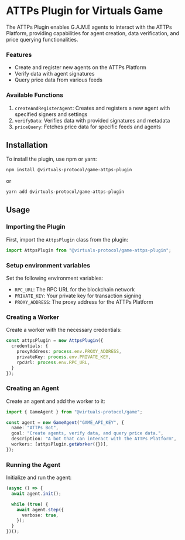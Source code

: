 # ATTPs Plugin for Virtuals Game

The ATTPs Plugin enables G.A.M.E agents to interact with the ATTPs Platform, providing capabilities for agent creation, data verification, and price querying functionalities.

### Features
- Create and register new agents on the ATTPs Platform
- Verify data with agent signatures
- Query price data from various feeds

### Available Functions
1. `createAndRegisterAgent`: Creates and registers a new agent with specified signers and settings
2. `verifyData`: Verifies data with provided signatures and metadata
3. `priceQuery`: Fetches price data for specific feeds and agents

## Installation

To install the plugin, use npm or yarn:

```bash
npm install @virtuals-protocol/game-attps-plugin
```

or

```bash
yarn add @virtuals-protocol/game-attps-plugin
```

## Usage

### Importing the Plugin

First, import the `AttpsPlugin` class from the plugin:

```typescript
import AttpsPlugin from "@virtuals-protocol/game-attps-plugin";
```

### Setup environment variables

Set the following environment variables:
  - `RPC_URL`: The RPC URL for the blockchain network
  - `PRIVATE_KEY`: Your private key for transaction signing
  - `PROXY_ADDRESS`: The proxy address for the ATTPs Platform

### Creating a Worker

Create a worker with the necessary credentials:

```typescript
const attpsPlugin = new AttpsPlugin({
  credentials: {
    proxyAddress: process.env.PROXY_ADDRESS,
    privateKey: process.env.PRIVATE_KEY,
    rpcUrl: process.env.RPC_URL,
  }
});
```

### Creating an Agent

Create an agent and add the worker to it:

```typescript
import { GameAgent } from "@virtuals-protocol/game";

const agent = new GameAgent("GAME_API_KEY", {
  name: "ATTPs Bot",
  goal: "Create agents, verify data, and query price data.",
  description: "A bot that can interact with the ATTPs Platform",
  workers: [attpsPlugin.getWorker({})],
});
```

### Running the Agent

Initialize and run the agent:

```typescript
(async () => {
  await agent.init();

  while (true) {
    await agent.step({
      verbose: true,
    });
  }
})();
```
